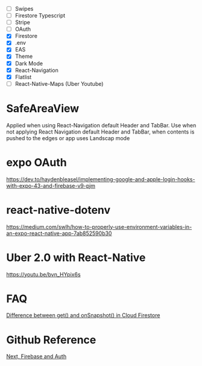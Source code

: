 - [ ] Swipes
- [ ] Firestore Typescript
- [ ] Stripe
- [ ] OAuth
- [x] Firestore
- [x] .env
- [x] EAS
- [x] Theme
- [x] Dark Mode
- [x] React-Navigation
- [x] Flatlist
- [ ] React-Native-Maps (Uber Youtube)

# SafeAreaView

Applied when using React-Navigation default Header and TabBar.
Use when not applying React Navigation default Header and TabBar, when contents is pushed to the edges or app uses Landscap mode

# expo OAuth

https://dev.to/haydenbleasel/implementing-google-and-apple-login-hooks-with-expo-43-and-firebase-v9-pjm

# react-native-dotenv

https://medium.com/swlh/how-to-properly-use-environment-variables-in-an-expo-react-native-app-7ab852590b30

# Uber 2.0 with React-Native

https://youtu.be/bvn_HYpix6s

# FAQ

[Difference between get() and onSnapshot() in Cloud Firestore](https://stackoverflow.com/questions/54479892/difference-between-get-and-onsnapshot-in-cloud-firestore)

# Github Reference

[Next, Firebase and Auth](https://github.com/nishant-666/Next-JS-Auth-and-CRUD)
